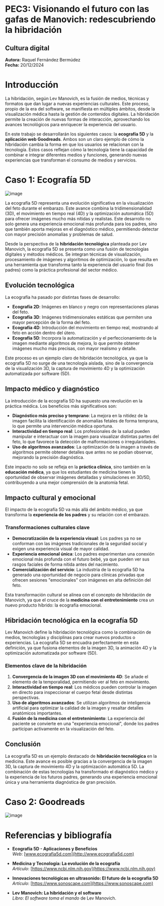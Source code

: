 # **PEC3: Visionando el futuro con las gafas de Manovich: redescubriendo la hibridación**

## **Cultura digital**

**Autora:** Raquel Fernández Bermúdez  
**Fecha:** 20/12/2024  

# **Introducción**

La hibridación, según Lev Manovich, es la fusión de medios, técnicas y formatos que dan lugar a nuevas experiencias culturales. Este proceso, propio de la era del software, se manifiesta en múltiples ámbitos, desde la visualización médica hasta la gestión de contenidos digitales. La hibridación permite la creación de nuevas formas de interacción, aprovechando los avances tecnológicos para enriquecer la experiencia del usuario.

En este trabajo se desarrollarán los siguientes casos: la **ecografía 5D** y la **aplicación web Goodreads**. Ambos son un claro ejemplo de cómo la hibridación cambia la forma en que los usuarios se relacionan con la tecnología. Estos casos reflejan cómo la tecnología tiene la capacidad de combinar e integrar diferentes medios y funciones, generando nuevas experiencias que transforman el consumo de medios y servicios.

# **Caso 1: Ecografía 5D**  

![image](https://ecolady.es/wp-content/uploads/2022/11/WhatsApp-Image-2022-11-04-at-10.45.41-PM.jpeg)  

La ecografía 5D representa una evolución significativa en la visualización del feto durante el embarazo. Este avance combina la tridimensionalidad (3D), el movimiento en tiempo real (4D) y la optimización automática (5D) para ofrecer imágenes mucho más nítidas y realistas. Este desarrollo no solo genera una experiencia emocional más profunda para los padres, sino que también aporta mejoras en el diagnóstico médico, permitiendo detectar con mayor precisión anomalías y problemas de salud.  

Desde la perspectiva de la **hibridación tecnológica** planteada por Lev Manovich, la ecografía 5D se presenta como una fusión de tecnologías digitales y métodos médicos. Se integran técnicas de visualización, procesamiento de imágenes y algoritmos de optimización, lo que resulta en una herramienta que transforma tanto la experiencia del usuario final (los padres) como la práctica profesional del sector médico.  

## **Evolución tecnológica**  

La ecografía ha pasado por distintas fases de desarrollo:  
- **Ecografía 2D**: Imágenes en blanco y negro con representaciones planas del feto.  
- **Ecografía 3D**: Imágenes tridimensionales estáticas que permiten una mayor percepción de la forma del feto.  
- **Ecografía 4D**: Introducción del movimiento en tiempo real, mostrando al feto en acción dentro del útero.  
- **Ecografía 5D**: Incorpora la automatización y el perfeccionamiento de la imagen mediante algoritmos de mejora, lo que permite obtener imágenes mucho más precisas, con mayor realismo y detalle.  

Este proceso es un ejemplo claro de hibridación tecnológica, ya que la ecografía 5D no surge de una tecnología aislada, sino de la convergencia de la visualización 3D, la captura de movimiento 4D y la optimización automatizada por software (5D).  

## **Impacto médico y diagnóstico**  

La introducción de la ecografía 5D ha supuesto una revolución en la práctica médica. Los beneficios más significativos son:  
- **Diagnóstico más preciso y temprano**: La mejora en la nitidez de la imagen facilita la identificación de anomalías fetales de forma temprana, lo que permite una intervención médica oportuna.  
- **Interactividad en tiempo real**: Los profesionales de la salud pueden manipular e interactuar con la imagen para visualizar distintas partes del feto, lo que favorece la detección de malformaciones o irregularidades.  
- **Uso de algoritmos avanzados**: La optimización de la imagen a través de algoritmos permite obtener detalles que antes no se podían observar, mejorando la precisión diagnóstica.  

Este impacto no solo se refleja en la **práctica clínica**, sino también en la **educación médica**, ya que los estudiantes de medicina tienen la oportunidad de observar imágenes detalladas y simulaciones en 3D/5D, contribuyendo a una mejor comprensión de la anatomía fetal.  

## **Impacto cultural y emocional**  

El impacto de la ecografía 5D va más allá del ámbito médico, ya que transforma la **experiencia de los padres** y su relación con el embarazo.  

### **Transformaciones culturales clave**  
- **Democratización de la experiencia visual**: Los padres ya no se conforman con las imágenes tradicionales de la seguridad social y exigen una experiencia visual de mayor calidad.  
- **Experiencia emocional única**: Los padres experimentan una conexión emocional más profunda con el futuro bebé, ya que pueden ver sus rasgos faciales de forma nítida antes del nacimiento.  
- **Comercialización del servicio**: La industria de la ecografía 5D ha generado una oportunidad de negocio para clínicas privadas que ofrecen sesiones "emocionales" con imágenes en alta definición del feto.  

Esta transformación cultural se alinea con el concepto de hibridación de Manovich, ya que el cruce de la **medicina con el entretenimiento** crea un nuevo producto híbrido: la ecografía emocional.  

## **Hibridación tecnológica en la ecografía 5D**  

Lev Manovich define la hibridación tecnológica como la combinación de medios, tecnologías y disciplinas para crear nuevos productos o experiencias. La ecografía 5D se encuadra perfectamente en esta definición, ya que fusiona elementos de la imagen 3D, la animación 4D y la optimización automatizada por software (5D).  

### **Elementos clave de la hibridación**  
1. **Convergencia de la imagen 3D con el movimiento 4D**: Se añade el elemento de la temporalidad, permitiendo ver al feto en movimiento.  
2. **Interactividad en tiempo real**: Los médicos pueden controlar la imagen en directo para inspeccionar el cuerpo fetal desde distintas perspectivas.  
3. **Uso de algoritmos avanzados**: Se utilizan algoritmos de inteligencia artificial para optimizar la calidad de la imagen y resaltar detalles anatómicos importantes.  
4. **Fusión de la medicina con el entretenimiento**: La experiencia del paciente se convierte en una "experiencia emocional", donde los padres participan activamente en la visualización del feto.  

## **Conclusión**  

La ecografía 5D es un ejemplo destacado de **hibridación tecnológica** en la medicina. Este avance es posible gracias a la convergencia de la imagen 3D, la captura de movimiento 4D y la optimización automática 5D. La combinación de estas tecnologías ha transformado el diagnóstico médico y la experiencia de los futuros padres, generando una experiencia emocional única y una herramienta diagnóstica de gran precisión.  

# **Caso 2: Goodreads**  

![image](https://scribemedia.com/wp-content/uploads/2020/02/How-To-Set-Up-Your-Goodreads-Author-Profile.jpg)  


# **Referencias y bibliografía**  

- **Ecografía 5D - Aplicaciones y Beneficios**  
  *Web*: [www.ecografia5d.com](http://www.ecografia5d.com)  

- **Medicina y Tecnología: La evolución de la ecografía**  
  *Artículo*: [https://www.ncbi.nlm.nih.gov](https://www.ncbi.nlm.nih.gov)  

- **Innovaciones tecnológicas en ultrasonido: El futuro de la ecografía 5D**  
  *Artículo*: [https://www.sonoscape.com](https://www.sonoscape.com)  

- **Lev Manovich: La hibridación y el software**  
  *Libro*: *El software toma el mando* de Lev Manovich.  
